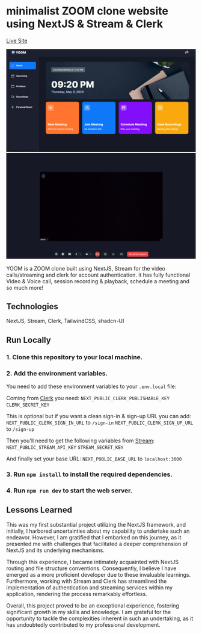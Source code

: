 # minimalist ZOOM clone website using NextJS & Stream & Clerk

[Live Site](https://yoom-henna.vercel.app)

![App Screenshot](./screenshots/Screenshot-1.png)
![App Screenshot](./screenshots/Screenshot-2.png)

YOOM is a ZOOM clone built using NextJS, Stream for the video calls/streaming and clerk for account authentication. it has fully functional Video & Voice call, session recording & playback, schedule a meeting and so much more!

## Technologies

NextJS, Stream, Clerk, TailwindCSS, shadcn-UI

## Run Locally

### 1. Clone this repository to your local machine.

### 2. Add the environment variables.

You need to add these environment variables to your `.env.local` file:

Coming from [Clerk](https://clerk.com) you need:
`NEXT_PUBLIC_CLERK_PUBLISHABLE_KEY`
`CLERK_SECRET_KEY`

This is optional but if you want a clean sign-in & sign-up URL you can add:
`NEXT_PUBLIC_CLERK_SIGN_IN_URL` to `/sign-in`
`NEXT_PUBLIC_CLERK_SIGN_UP_URL` to `/sign-up`

Then you'll need to get the following variables from [Stream](https://getstream.io):
`NEXT_PUBLIC_STREAM_API_KEY`
`STREAM_SECRET_KEY`

And finally set your base URL:
`NEXT_PUBLIC_BASE_URL` to `localhost:3000`

### 3. Run `npm install` to install the required dependencies.

### 4. Run `npm run dev` to start the web server.

## Lessons Learned

This was my first substantial project utilizing the NextJS framework, and initially, I harbored uncertainties about my capability to undertake such an endeavor. However, I am gratified that I embarked on this journey, as it presented me with challenges that facilitated a deeper comprehension of NextJS and its underlying mechanisms.

Through this experience, I became intimately acquainted with NextJS routing and file structure conventions. Consequently, I believe I have emerged as a more proficient developer due to these invaluable learnings. Furthermore, working with Stream and Clerk has streamlined the implementation of authentication and streaming services within my application, rendering the process remarkably effortless.

Overall, this project proved to be an exceptional experience, fostering significant growth in my skills and knowledge. I am grateful for the opportunity to tackle the complexities inherent in such an undertaking, as it has undoubtedly contributed to my professional development.
